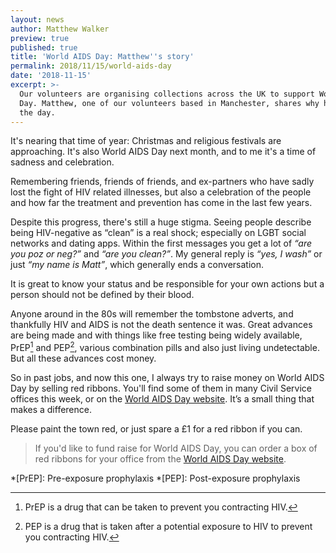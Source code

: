 ```yaml
---
layout: news
author: Matthew Walker
preview: true
published: true
title: 'World AIDS Day: Matthew''s story'
permalink: 2018/11/15/world-aids-day
date: '2018-11-15'
excerpt: >-
  Our volunteers are organising collections across the UK to support World AIDS
  Day. Matthew, one of our volunteers based in Manchester, shares why he's marking
  the day.
---
```

It's nearing that time of year: Christmas and religious festivals are approaching. It's also World AIDS Day next month, and to me it's a time of sadness and celebration. 

Remembering friends, friends of friends, and ex-partners who have sadly lost the fight of HIV related illnesses, but also a celebration of the people and how far the treatment and prevention has come in the last few years.  

Despite this progress, there's still a huge stigma. Seeing people describe being HIV-negative as “clean” is a real shock; especially on LGBT social networks and dating apps. Within the first messages you get a lot of *“are you poz or neg?”* and *“are you clean?”*. My general reply is *“yes, I wash”* or just *“my name is Matt”*, which generally ends a conversation. 

It is great to know your status and be responsible for your own actions but a person should not be defined by their blood. 

Anyone around in the 80s will remember the tombstone adverts, and thankfully HIV and AIDS is not the death sentence it was. Great advances are being made and with things like free testing being widely available, PrEP[^1] and PEP[^2], various combination pills and also just living undetectable. But all these advances cost money. 

So in past jobs, and now this one, I always try to raise money on World AIDS Day by selling red ribbons. You'll find some of them in many Civil Service offices this week, or on the [World AIDS Day website](https://www.worldaidsday.org/the-red-ribbon). It’s a small thing that makes a difference.

Please paint the town red, or just spare a £1 for a red ribbon if you can.

> If you'd like to fund raise for World AIDS Day, you can order a box of red ribbons for your office from the [World AIDS Day website](https://www.worldaidsday.org/the-red-ribbon).

[^1]: PrEP is a drug that can be taken to prevent you contracting HIV.
[^2]: PEP is a drug that is taken after a potential exposure to HIV to prevent you contracting HIV.

*[PrEP]: Pre-exposure prophylaxis
*[PEP]: Post-exposure prophylaxis
